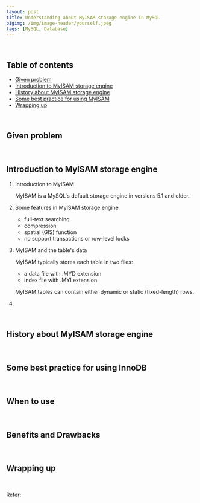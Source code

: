 ```yaml
---
layout: post
title: Understanding about MyISAM storage engine in MySQL
bigimg: /img/image-header/yourself.jpeg
tags: [MySQL, Database]
---
```





<br>

## Table of contents
- [Given problem](#given-problem)
- [Introduction to MyISAM storage engine](#introduction-to-myisam-storage-engine)
- [History about MyISAM  storage engine](#history-about-myisam-storage-engine)
- [Some best practice for using MyISAM ](#some-best-practice-for-using-myisam)
- [Wrapping up](#wrapping-up)


<br>

## Given problem






<br>

## Introduction to MyISAM storage engine

1. Introduction to MyISAM

    MyISAM is a MySQL's default storage engine in versions 5.1 and older.

2. Some features in MyISAM storage engine

    - full-text searching
    - compression
    - spatial (GIS) function
    - no support transactions or row-level locks

3. MyISAM and the table's data

    MyISAM typically stores each table in two files:
    - a data file with .MYD extension
    - index file with .MYI extension

    MyISAM tables can contain either dynamic or static (fixed-length) rows.

4. 




<br>

## History about MyISAM storage engine






<br>

## Some best practice for using InnoDB






<br>

## When to use






<br>

## Benefits and Drawbacks








<br>

## Wrapping up




<br>

Refer:

[]()

[]()

[]()

[]()

[]()